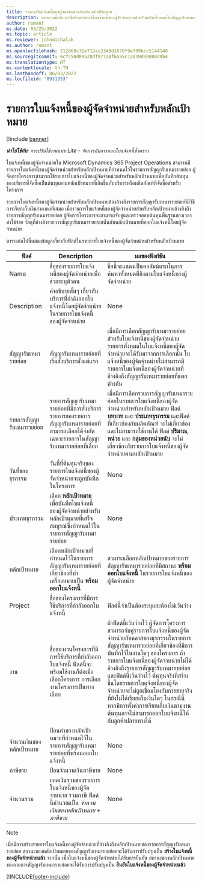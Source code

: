 ```yaml
---
title: รายการใบแจ้งหนี้ของผู้จัดจำหน่ายสำหรับหลักเป้าหมาย
description: บทความนี้อธิบายวิธีสร้างรายการใบแจ้งหนี้ของผู้จัดจำหน่ายสำหรับหลักเป้าหมายในสัญญารับเหมารายย่อย
author: rumant
ms.date: 03/25/2022
ms.topic: article
ms.reviewer: johnmichalak
ms.author: rumant
ms.openlocfilehash: 212d68c32e712ac2349d1670f9e799bcc5144148
ms.sourcegitcommit: 6cfc50d89528df977a8f6a55c1ad39d99800d9b4
ms.translationtype: HT
ms.contentlocale: th-TH
ms.lasthandoff: 06/03/2022
ms.locfileid: "8931353"
---
```

# <a name="vendor-invoice-lines-for-milestones"></a>รายการใบแจ้งหนี้ของผู้จัดจำหน่ายสำหรับหลักเป้าหมาย

[!include [banner](../../includes/dataverse-preview.md)]

_**นำไปใช้กับ:** การปรับใช้งานแบบ Lite - จัดการกับการออกใบแจ้งหนี้ชั่วคราว_

ใบแจ้งหนี้ของผู้จัดจำหน่ายใน Microsoft Dynamics 365 Project Operations สามารถมีรายการใบแจ้งหนี้ของผู้จัดจำหน่ายสำหรับหลักเป้าหมายที่กำหนดไว้ในรายการสัญญารับเหมารายย่อย ผู้จัดการโครงการสามารถใช้รายการใบแจ้งหนี้ของผู้จัดจำหน่ายสำหรับหลักเป้าหมายเพื่อบันทึกต้นทุนของบริการที่จัดซื้อเป็นต้นทุนตามหลักเป้าหมายที่เกิดขึ้นกับบริการหรือผลิตภัณฑ์ที่จัดซื้อสำหรับโครงการ

รายการใบแจ้งหนี้ของผู้จัดจำหน่ายสำหรับหลักเป้าหมายต้องอ้างอิงรายการสัญญารับเหมารายย่อยที่มีวิธีการเรียกเก็บเงินราคาคงที่เสมอ เมื่อรายการใบแจ้งหนี้ของผู้จัดจำหน่ายสำหรับหลักเป้าหมายอ้างอิงถึงรายการสัญญารับเหมารายย่อย ผู้จัดการโครงการจะสามารถจับคู่และตรวจสอบต้นทุนพื้นฐานของเวลา ค่าใช้จ่าย วัสดุที่อ้างอิงรายการสัญญารับเหมารายย่อยนั้นกับหลักเป้าหมายที่ออกใบแจ้งหนี้โดยผู้จัดจำหน่าย

ตารางต่อไปนี้แสดงข้อมูลเกี่ยวกับฟิลด์ในรายการใบแจ้งหนี้ของผู้จัดจำหน่ายสำหรับหลักเป้าหมาย

| ฟิลด์ | Description | ผลของฟังก์ชัน |
| --- | --- | --- |
| Name | ชื่อของรายการใบแจ้งหนี้ของผู้จัดจำหน่ายเพื่อช่วยระบุตัวตน | ชื่อนี้จะแสดงเป็นคอลัมน์แรกในการค้นหาทั้งหมดที่อิงตามใบแจ้งหนี้ของผู้จัดจำหน่าย |
| Description | คำอธิบายสั้นๆ เกี่ยวกับบริการที่กำลังออกใบแจ้งหนี้โดยผู้จัดจำหน่ายในรายการใบแจ้งหนี้ของผู้จัดจำหน่าย | None |
| สัญญารับเหมารายย่อย | สัญญารับเหมารายย่อยที่เริ่มสั่งบริการตั้งแต่แรก | เมื่อมีการเลือกสัญญารับเหมารายย่อยสำหรับใบแจ้งหนี้ของผู้จัดจำหน่าย รายการทั้งหมดในใบแจ้งหนี้ของผู้จัดจำหน่ายจะได้รับมาจากการเลือกนั้น ใบแจ้งหนี้ของผู้จัดจำหน่ายไม่สามารถมีรายการใบแจ้งหนี้ของผู้จัดจำหน่ายที่อ้างอิงถึงสัญญารับเหมารายย่อยที่แตกต่างกัน |
| รายการสัญญารับเหมารายย่อย | รายการสัญญารับเหมารายย่อยที่มีการสั่งบริการ รายการของรายการสัญญารับเหมารายย่อยที่สามารถเลือกได้จำกัดเฉพาะรายการในสัญญารับเหมารายย่อยที่เลือก | เมื่อมีการเลือกรายการสัญญารับเหมารายย่อยในรายการใบแจ้งหนี้ของผู้จัดจำหน่ายสำหรับหลักเป้าหมาย ฟิลด์ **บทบาท** และ **ประเภทธุรกรรม** และฟิลด์ที่เกี่ยวข้องกับผลิตภัณฑ์ จะไม่เกี่ยวข้องและไม่สามารถใช้งานได้ ฟิลด์ **ปริมาณ**, **หน่วย** และ **กลุ่มของหน่วยนับ** จะไม่เกี่ยวข้องกับรายการใบแจ้งหนี้ของผู้จัดจำหน่ายตามหลักเป้าหมาย |
| วันที่ของธุรกรรม | วันที่ที่ต้นทุนจริงของรายการใบแจ้งหนี้ของผู้จัดจำหน่ายจะถูกบันทึกในโครงการ | None |
| ประเภทธุรกรรม | เลือก **หลักเป้าหมาย** เพื่อบันทึกใบแจ้งหนี้ของผู้จัดจำหน่ายสำหรับหลักเป้าหมายที่เสร็จสมบูรณ์ซึ่งกำหนดไว้ในรายการสัญญารับเหมารายย่อย | None |
| หลักเป้าหมาย | เลือกหลักเป้าหมายที่กำหนดไว้ในรายการสัญญารับเหมารายย่อยที่เกี่ยวข้องที่ทำเครื่องหมายเป็น **พร้อมออกใบแจ้งหนี้** | สามารถเลือกหลักเป้าหมายของรายการสัญญารับเหมารายย่อยที่มีสถานะ **พร้อมออกใบแจ้งหนี้** ในรายการใบแจ้งหนี้ของผู้จัดจำหน่าย |
| Project | ชื่อของโครงการที่มีการใช้บริการที่กำลังออกใบแจ้งหนี้ | ฟิลด์นี้จำเป็นต้องระบุและต้องไม่เว้นว่าง |
| งาน | ชื่อของงานโครงการที่มีการใช้บริการที่กำลังออกใบแจ้งหนี้ ฟิลด์นี้จะพร้อมใช้งานก็ต่อเมื่อเลือกโครงการ การเลือกงานโครงการเป็นทางเลือก | ถ้าฟิลด์นี้เว้นว่างไว้ ผู้จัดการโครงการสามารถจับคู่รายการใบแจ้งหนี้ของผู้จัดจำหน่ายกับคลาสของธุรกรรมในรายการสัญญารับเหมารายย่อยที่เกี่ยวข้องที่มีการบันทึกไว้ในงานใดๆ ของโครงการ ถ้ารายการใบแจ้งหนี้ของผู้จัดจำหน่ายไม่ได้อ้างอิงถึงรายการสัญญารับเหมารายย่อย และฟิลด์นี้เว้นว่างไว้ ต้นทุนจริงที่สร้างขึ้นโดยรายการใบแจ้งหนี้ของผู้จัดจำหน่ายจะไม่ถูกเชื่อมโยงกับการขายจริงที่ยังไม่ได้เรียกเก็บเงินใดๆ ในกรณีนี้ หากมีการตั้งค่าการเรียกเก็บเงินตามงาน ต้นทุนอาจไม่สามารถออกใบแจ้งหนี้ให้กับลูกค้าปลายทางได้ |
| จำนวนเงินของหลักเป้าหมาย | ป้อนค่าของหลักเป้าหมายที่กำหนดไว้ในรายการสัญญารับเหมารายย่อยที่พร้อมออกใบแจ้งหนี้ | None |
| ภาษีขาย | ป้อนจำนวนเงินภาษีขาย | None |
| จำนวนรวม | ยอดเงินรวมของรายการใบแจ้งหนี้ของผู้จัดจำหน่าย รวมภาษี ฟิลด์นี้คำนวณเป็น *จำนวนเงินของหลักเป้าหมาย* + *ภาษีขาย* | None |

> [!NOTE]
> เมื่อมีการสร้างรายการใบแจ้งหนี้ของผู้จัดจำหน่ายที่อ้างอิงถึงหลักเป้าหมายของรายการสัญญารับเหมารายย่อย สถานะของหลักเป้าหมายของสัญญารับเหมารายย่อยจะได้รับการปรับปรุงเป็น **สร้างใบแจ้งหนี้ของผู้จัดจำหน่ายแล้ว** จากนั้น เมื่อใบแจ้งหนี้ของผู้จัดจำหน่ายได้รับการยืนยัน สถานะของหลักเป้าหมายของรายการสัญญารับเหมารายย่อยจะได้รับการปรับปรุงเป็น **ยืนยันใบแจ้งหนี้ของผู้จัดจำหน่ายแล้ว**

[!INCLUDE[footer-include](../../includes/footer-banner.md)]
